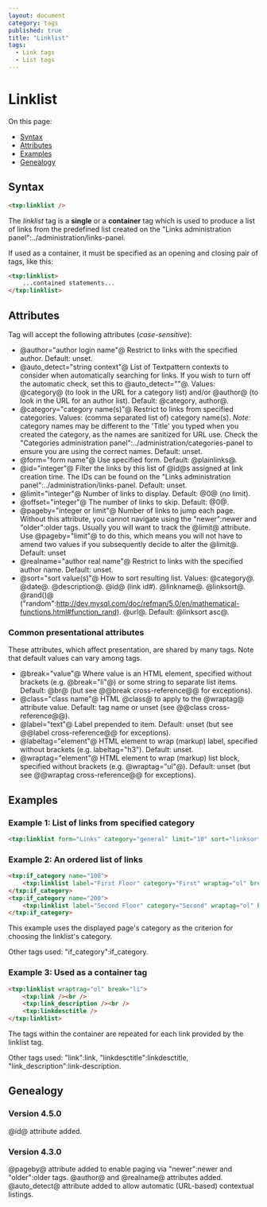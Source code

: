 ```yaml
---
layout: document
category: tags
published: true
title: "Linklist"
tags:
  - Link tags
  - List tags
---
```


# Linklist

On this page:

* [Syntax](#user-content-syntax)
* [Attributes](#user-content-attributes)
* [Examples](#user-content-examples)
* [Genealogy](#user-content-genealogy)

## Syntax

```html
<txp:linklist />
```

The *linklist* tag is a __single__ or a __container__ tag which is used to produce a list of links from the predefined list created on the "Links administration panel":../administration/links-panel.

If used as a container, it must be specified as an opening and closing pair of tags, like this:

```html
<txp:linklist>
    ...contained statements...
</txp:linklist>
```

## Attributes

Tag will accept the following attributes (*case-sensitive*):

* @author="author login name"@
Restrict to links with the specified author.
Default: unset.
* @auto_detect="string context"@
List of Textpattern contexts to consider when automatically searching for links. If you wish to turn off the automatic check, set this to @auto_detect=""@.
Values: @category@ (to look in the URL for a category list) and/or @author@ (to look in the URL for an author list).
Default: @category, author@.
* @category="category name(s)"@
Restrict to links from specified categories.
Values: (comma separated list of) category name(s). *Note:* category names may be different to the 'Title' you typed when you created the category, as the names are sanitized for URL use. Check the "Categories administration panel":../administration/categories-panel to ensure you are using the correct names.
Default: unset.
* @form="form name"@
Use specified form.
Default: @plainlinks@.
* @id="integer"@
Filter the links by this list of @id@s assigned at link creation time. The IDs can be found on the "Links administration panel":../administration/links-panel.
Default: unset.
* @limit="integer"@
Number of links to display.
Default: @0@ (no limit).
* @offset="integer"@
The number of links to skip.
Default: @0@.
* @pageby="integer or limit"@
Number of links to jump each page. Without this attribute, you cannot navigate using the "newer":newer and "older":older tags. Usually you will want to track the @limit@ attribute. Use @pageby="limit"@ to do this, which means you will not have to amend two values if you subsequently decide to alter the @limit@.
Default: unset
* @realname="author real name"@
Restrict to links with the specified author name.
Default: unset.
* @sort="sort value(s)"@
How to sort resulting list.
Values:
@category@.
@date@.
@description@.
@id@ (link id#).
@linkname@.
@linksort@.
@rand()@ ("random":http://dev.mysql.com/doc/refman/5.0/en/mathematical-functions.html#function_rand).
@url@.
Default: @linksort asc@.

### Common presentational attributes

These attributes, which affect presentation, are shared by many tags. Note that default values can vary among tags.

* @break="value"@
Where value is an HTML element, specified without brackets (e.g. @break="li"@) or some string to separate list items.
Default: @br@ (but see @@break cross-reference@@ for exceptions).
* @class="class name"@
HTML @class@ to apply to the @wraptag@ attribute value.
Default: tag name or unset (see @@class cross-reference@@).
* @label="text"@
Label prepended to item.
Default: unset (but see @@label cross-reference@@ for exceptions).
* @labeltag="element"@
HTML element to wrap (markup) label, specified without brackets (e.g. labeltag="h3").
Default: unset.
* @wraptag="element"@
HTML element to wrap (markup) list block, specified without brackets (e.g. @wraptag="ul"@).
Default: unset (but see @@wraptag cross-reference@@ for exceptions).

## Examples

### Example 1: List of links from specified category

```html
<txp:linklist form="Links" category="general" limit="10" sort="linksort" wraptag="p" />
```

### Example 2: An ordered list of links

```html
<txp:if_category name="100">
    <txp:linklist label="First Floor" category="First" wraptag="ol" break="li" />
</txp:if_category>
<txp:if_category name="200">
    <txp:linklist label="Second Floor" category="Second" wraptag="ol" break="li" />
</txp:if_category>
```

This example uses the displayed page's category as the criterion for choosing the linklist's category.

Other tags used: "if_category":if_category.

### Example 3: Used as a container tag

```html
<txp:linklist wraptrag="ol" break="li">
    <txp:link /><br />
    <txp:link_description /><br />
    <txp:linkdesctitle />
</txp:linklist>
```

The tags within the container are repeated for each link provided by the linklist tag.

Other tags used: "link":link, "linkdesctitle":linkdesctitle, "link_description":link-description.

## Genealogy

### Version 4.5.0

@id@ attribute added.

### Version 4.3.0

@pageby@ attribute added to enable paging via "newer":newer and "older":older tags.
@author@ and @realname@ attributes added.
@auto_detect@ attribute added to allow automatic (URL-based) contextual listings.
